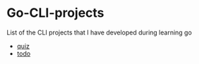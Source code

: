 # Go-CLI-projects

List of the CLI projects that I have developed during learning go

- [quiz](https://github.com/JOSHUAJEBARAJ/Go-CLI-projects/tree/main/quiz)
- [todo](https://github.com/JOSHUAJEBARAJ/Go-CLI-projects/tree/main/todo)